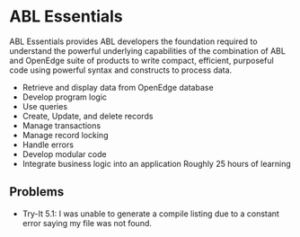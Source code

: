 # ABL Essentials
ABL Essentials provides ABL developers the foundation required to understand the powerful underlying capabilities of the combination of ABL and OpenEdge suite of products to write compact, efficient, purposeful code using powerful syntax and constructs to process data.
- Retrieve and display data from OpenEdge database
- Develop program logic
- Use queries
- Create, Update, and delete records
- Manage transactions
- Manage record locking
- Handle errors
- Develop modular code
- Integrate business logic into an application
Roughly 25 hours of learning

## Problems
- Try-It 5.1: I was unable to generate a compile listing due to a constant error saying my file was not found.
